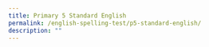 ```yaml
---
title: Primary 5 Standard English
permalink: /english-spelling-test/p5-standard-english/
description: ""
---
```


